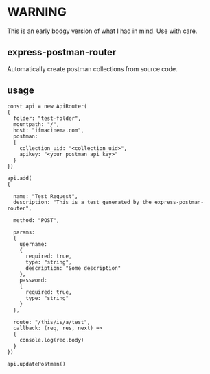 # WARNING
This is an early bodgy version of what I had in mind. Use with care.

## express-postman-router
Automatically create postman collections from source code. 

## usage

    const api = new ApiRouter(
    {	
      folder: "test-folder",
      mountpath: "/",
      host: "ifmacinema.com",
	  postman: 
	  {
	  	collection_uid: "<collection_uid>",
		apikey: "<your postman api key>"
	  }
    })

    api.add(
    {

      name: "Test Request",
      description: "This is a test generated by the express-postman-router",

      method: "POST",

      params:
      {
        username: 
        {
          required: true,
          type: "string",
          description: "Some description"
        },
        password:
        {
          required: true,
          type: "string"
        }
      },

      route: "/this/is/a/test",
      callback: (req, res, next) =>
      {
        console.log(req.body)
      }
    })
	
  	api.updatePostman()
